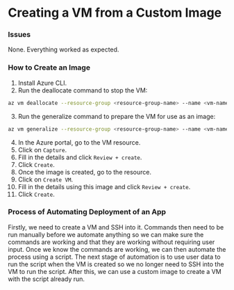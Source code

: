 # Creating a VM from a Custom Image

### Issues

None. Everything worked as expected.

### How to Create an Image

1. Install Azure CLI.
2. Run the deallocate command to stop the VM:

```bash
az vm deallocate --resource-group <resource-group-name> --name <vm-name>
```

3. Run the generalize command to prepare the VM for use as an image:

```bash
az vm generalize --resource-group <resource-group-name> --name <vm-name>
```

4. In the Azure portal, go to the VM resource.
5. Click on `Capture`.
6. Fill in the details and click `Review + create`.
7. Click `Create`.
8. Once the image is created, go to the resource.
9. Click on `Create VM`.
10. Fill in the details using this image and click `Review + create`.
11. Click `Create`.

### Process of Automating Deployment of an App

Firstly, we need to create a VM and SSH into it. Commands then need to be run manually before we automate anything so we can make sure the commands are working and that they are working without requiring user input. Once we know the commands are working, we can then automate the process using a script. The next stage of automation is to use user data to run the script when the VM is created so we no longer need to SSH into the VM to run the script. After this, we can use a custom image to create a VM with the script already run.
